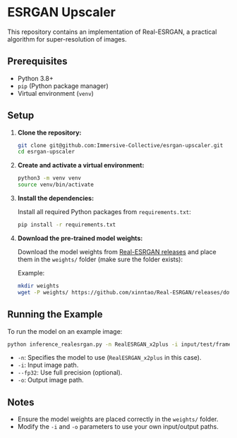 # ESRGAN Upscaler

This repository contains an implementation of Real-ESRGAN, a practical algorithm for super-resolution of images.

## Prerequisites

- Python 3.8+
- `pip` (Python package manager)
- Virtual environment (`venv`)

## Setup

1. **Clone the repository:**

   ```bash
   git clone git@github.com:Immersive-Collective/esrgan-upscaler.git
   cd esrgan-upscaler
   ```

2. **Create and activate a virtual environment:**

   ```bash
   python3 -m venv venv
   source venv/bin/activate
   ```

3. **Install the dependencies:**

   Install all required Python packages from `requirements.txt`:

   ```bash
   pip install -r requirements.txt
   ```

4. **Download the pre-trained model weights:**

   Download the model weights from [Real-ESRGAN releases](https://github.com/xinntao/Real-ESRGAN/releases) and place them in the `weights/` folder (make sure the folder exists):

   Example:

   ```bash
   mkdir weights
   wget -P weights/ https://github.com/xinntao/Real-ESRGAN/releases/download/v0.2.1/RealESRGAN_x2plus.pth
   ```

## Running the Example

To run the model on an example image:

```bash
python inference_realesrgan.py -n RealESRGAN_x2plus -i input/test/frame_0074.png --fp32 -o input/test/frame_0074-out.png
```

- `-n`: Specifies the model to use (`RealESRGAN_x2plus` in this case).
- `-i`: Input image path.
- `--fp32`: Use full precision (optional).
- `-o`: Output image path.

## Notes

- Ensure the model weights are placed correctly in the `weights/` folder.
- Modify the `-i` and `-o` parameters to use your own input/output paths.
```

